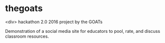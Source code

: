 # thegoats
&lt;div> hackathon 2.0 2016 project by the GOATs

Demonstration of a social media site for educators to pool, rate, and discuss classroom resources.
